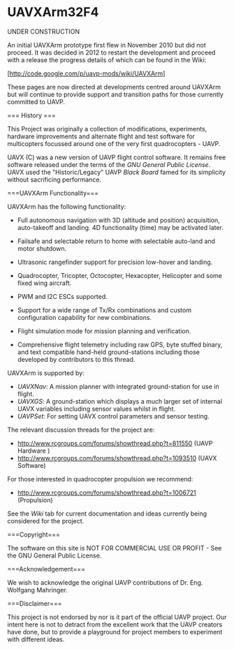 UAVXArm32F4
===========

UNDER CONSTRUCTION

An initial UAVXArm prototype first flew in November 2010 but did not proceed. It was decided in 2012 to restart the development and proceed with a release the progress details of which can be found in the Wiki:  

[http://code.google.com/p/uavp-mods/wiki/UAVXArm]

These pages are now directed at developments centred around UAVXArm but will continue to provide support and transition paths for those currently committed to UAVP.

=== History ===

This Project was originally a collection of modifications, experiments, hardware improvements and alternate flight and test software for multicopters focussed around one of the very first quadrocopters - UAVP.

UAVX (C) was a new version of UAVP flight control software. It remains free software released under the terms of the *GNU General Public License*. UAVX used the "Historic/Legacy" UAVP *Black Board* famed for its simplicity without sacrificing performance.

===UAVXArm Functionality===

UAVXArm has the following functionality:

  * Full autonomous navigation with 3D (altitude and position) acquisition, auto-takeoff and landing. 4D functionality (time) may be activated later.

  * Failsafe and selectable return to home with selectable auto-land and motor shutdown.

  * Ultrasonic rangefinder support for precision low-hover and landing.

  * Quadrocopter, Tricopter, Octocopter, Hexacopter, Helicopter and some fixed wing aircraft. 

  * PWM and I2C ESCs supported. 

  * Support for a wide range of Tx/Rx combinations and custom configuration capability for new combinations.
 
  * Flight simulation mode for mission planning and verification.

  * Comprehensive flight telemetry including raw GPS, byte stuffed binary, and text compatible hand-held ground-stations including those developed by contributors to this thread.

UAVXArm is supported by:

  * *UAVXNav*: A mission planner with integrated ground-station for use in flight. 
  * *UAVXGS*: A ground-station which displays a much larger set of internal UAVX variables including sensor values whilst in flight. 
  * *UAVPSet*: For setting UAVX control parameters and sensor testing.

The relevant discussion threads for the project are:

  * http://www.rcgroups.com/forums/showthread.php?t=811550 (UAVP Hardware )
  * http://www.rcgroups.com/forums/showthread.php?t=1093510 (UAVX Software)

For those interested in quadrocopter propulsion we recommend:

  * http://www.rcgroups.com/forums/showthread.php?t=1006721 (Propulsion)

See the *Wiki* tab for current documentation and ideas currently being considered for the project.

===Copyright===

The software on this site is NOT FOR COMMERCIAL USE OR PROFIT - See the GNU General Public License.

===Acknowledgement===

We wish to acknowledge the original UAVP contributions of Dr. Eng. Wolfgang Mahringer.

===Disclaimer===

This project is not endorsed by nor is it part of the official UAVP project. Our intent here is not to detract from the excellent work that the UAVP creators have done, but to provide a playground for project members to experiment with different ideas. 
